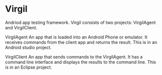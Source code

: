 # Virgil
Andriod app testing framework. Virgil consists of two projects: VirgilAgent and VirgilClient. 

VirgilAgent
An app that is loaded into an Android Phone or emulator. It receives commands from the client app and returns the result. This is in an Android studio project.

VirgilClient
An app that sends commands to the VirgilAgent. It has a command line interface and displays the results to the command line. This is in an Eclipse project.

